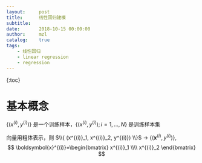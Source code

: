 ```yaml
---
layout:     post
title:      线性回归建模
subtitle:   
date:       2018-10-15 00:00:00
author:     mzl
catalog:    true
tags:
    - 线性回归
    - linear regression
    - regression
---
```


{:toc}

# 基本概念

$\{ (x^{(i)}, y^{(i)}) \}$ 是一个训练样本，$\{ (x^{(i)}, y^{(i)}); i=1, \dots, N \}$ 是训练样本集

向量用粗体表示，则
$\\{ (x^{(i)}_1, x^{(i)}_2, y^{(i)}) \\}$ $\rightarrow$ $\{ (\boldsymbol{x}^{(i)}, y^{(i)}) \}$, 
$$
\boldsymbol{x}^{(i)}=\begin{bmatrix}
    x^{(i)}_1 \\\\
    x^{(i)}_2
\end{bmatrix}
$$

